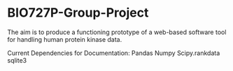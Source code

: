 # BIO727P-Group-Project
The aim is to produce  a functioning prototype of a web-based software tool for handling human protein kinase data.

Current Dependencies for Documentation:
Pandas
Numpy
Scipy.rankdata
sqlite3
